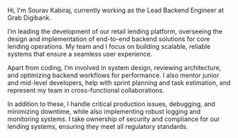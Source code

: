 Hi, I'm Sourav Kabiraj, currently working as the Lead Backend Engineer at Grab Digibank.

I’m leading the development of our retail lending platform,
overseeing the design and implementation of end-to-end backend solutions for core lending operations.
My team and I focus on building scalable, reliable systems that ensure a seamless user experience.

Apart from coding, I’m involved in system design, reviewing architecture, and optimizing backend workflows for performance.
I also mentor junior and mid-level developers, help with sprint planning and task estimation, and represent my team in cross-functional collaborations.

In addition to these, I handle critical production issues, debugging, and minimizing downtime, while also implementing robust logging and monitoring systems.
I take ownership of security and compliance for our lending systems, ensuring they meet all regulatory standards.